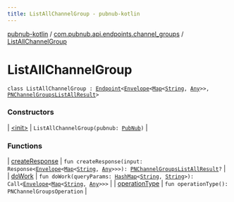 ```yaml
---
title: ListAllChannelGroup - pubnub-kotlin
---
```


[pubnub-kotlin](../../index.html) / [com.pubnub.api.endpoints.channel_groups](../index.html) / [ListAllChannelGroup](./index.html)

# ListAllChannelGroup

`class ListAllChannelGroup : `[`Endpoint`](../../com.pubnub.api/-endpoint/index.html)`<`[`Envelope`](../../com.pubnub.api.models.server/-envelope/index.html)`<`[`Map`](https://kotlinlang.org/api/latest/jvm/stdlib/kotlin.collections/-map/index.html)`<`[`String`](https://kotlinlang.org/api/latest/jvm/stdlib/kotlin/-string/index.html)`, `[`Any`](https://kotlinlang.org/api/latest/jvm/stdlib/kotlin/-any/index.html)`>>, `[`PNChannelGroupsListAllResult`](../../com.pubnub.api.models.consumer.channel_group/-p-n-channel-groups-list-all-result/index.html)`>`

### Constructors

| [&lt;init&gt;](-init-.html) | `ListAllChannelGroup(pubnub: `[`PubNub`](../../com.pubnub.api/-pub-nub/index.html)`)` |

### Functions

| [createResponse](create-response.html) | `fun createResponse(input: Response<`[`Envelope`](../../com.pubnub.api.models.server/-envelope/index.html)`<`[`Map`](https://kotlinlang.org/api/latest/jvm/stdlib/kotlin.collections/-map/index.html)`<`[`String`](https://kotlinlang.org/api/latest/jvm/stdlib/kotlin/-string/index.html)`, `[`Any`](https://kotlinlang.org/api/latest/jvm/stdlib/kotlin/-any/index.html)`>>>): `[`PNChannelGroupsListAllResult`](../../com.pubnub.api.models.consumer.channel_group/-p-n-channel-groups-list-all-result/index.html)`?` |
| [doWork](do-work.html) | `fun doWork(queryParams: `[`HashMap`](https://docs.oracle.com/javase/6/docs/api/java/util/HashMap.html)`<`[`String`](https://kotlinlang.org/api/latest/jvm/stdlib/kotlin/-string/index.html)`, `[`String`](https://kotlinlang.org/api/latest/jvm/stdlib/kotlin/-string/index.html)`>): Call<`[`Envelope`](../../com.pubnub.api.models.server/-envelope/index.html)`<`[`Map`](https://kotlinlang.org/api/latest/jvm/stdlib/kotlin.collections/-map/index.html)`<`[`String`](https://kotlinlang.org/api/latest/jvm/stdlib/kotlin/-string/index.html)`, `[`Any`](https://kotlinlang.org/api/latest/jvm/stdlib/kotlin/-any/index.html)`>>>` |
| [operationType](operation-type.html) | `fun operationType(): PNChannelGroupsOperation` |

